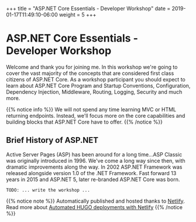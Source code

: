 +++
title = "ASP.NET Core Essentials - Developer Workshop"
date = 2019-01-17T11:49:10-06:00
weight = 5
+++

# ASP.NET Core Essentials - Developer Workshop

Welcome and thank you for joining me. In this workshop we're going to cover the vast majority of the concepts that are considered first class citizens of ASP.NET Core. As a workshop participant you should expect to learn about ASP.NET Core Program and Startup Conventions, Configuration, Dependency Injection, Middleware, Routing, Logging, Security and much more.

{{% notice info %}}
We will not spend any time learning MVC or HTML returning endpoints. Instead, we'll focus more on the core capabilities and building blocks that ASP.NET Core have to offer.
{{% /notice %}}

## Brief History of ASP.NET

Active Server Pages (ASP) has been around for a long time...ASP Classic was originally introduced in 1996. We've come a long way since then, with dramatic improvements along the way. In 2002 ASP.NET Framework was released alongside version 1.0 of the .NET Framework. Fast forward 13 years in 2015 and ASP.NET 5, later re-branded ASP.NET Core was born.

`TODO: ... write the workshop ...`

{{% notice note %}}
Automatically published and hosted thanks to [Netlify](https://www.netlify.com/). Read more about [Automated HUGO deployments with Netlify](https://www.netlify.com/blog/2015/07/30/hosting-hugo-on-netlifyinsanely-fast-deploys/)
{{% /notice %}}